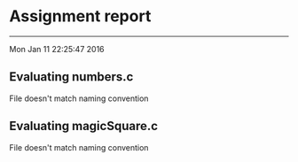 # Assignment report
---
Mon Jan 11 22:25:47 2016

## Evaluating numbers.c

File doesn't match naming convention

## Evaluating magicSquare.c

File doesn't match naming convention


